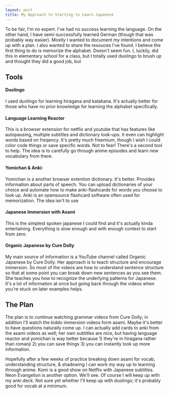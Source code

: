 ```yaml
---
layout: post
title: My Approach to Starting to Learn Japanese
---
```


To be fair, I'm no expert. I've had no success learning the language. On the other hand, I have semi-successfully learned German (though that was probably way easier). Mostly I wanted to document my intentions and come up with a plan. I also wanted to share the resouces I've found. I believe the first thing to do is memorize the alphabet. Doesn't seem fun. I, luckily, did this in elementary school for a class, but I totally used duolingo to brush up and thought they did a good job, but 


## Tools 

#### Duolingo
I used duolingo for learning hiragana and katakana. It's actually better for those who have no prior knowledge for learning the alphabet specifically. 

#### Language Learning Reactor
This is a browser extension for netflix and youtube that has features like autopausing, multiple subtitles and dictionary look-ups. It even can highlight words based on freqency. It's pretty much freemium, though I wish I could color code things or save specific words. Not to fear! There's a second tool to help. The idea is to carefully go through anime episodes and learn new vocabulary from there. 

#### Yomichan & Anki:
Yomichan is a another browser extention dictionary. It's better. Provides information about parts of speech. You can upload dictionaries of your choice and automate how to make anki-flashcards for words you choose to look up. Anki is an opensource flashcard software often used for memorization. The idea isn't to use

#### Japanese Immersion with Asami
This is the simplest spoken japanese I could find and it's actually kinda entertaining. Everything is slow enough and with enough context to start from zero. 

#### Organic Japanese by Cure Dolly
My main source of information is a YouTube channel called Organic Japanese by Cure Dolly. Her approach is to teach structure and encourage immersion. So most of the videos are how to understand sentence structure so that at some point you can break down new sentences as you see them. She teaches you how to recognize the underlying patterns for Japanese. It's a lot of information at once but going back through the videos when you're stuck on later examples helps. 


## The Plan
The plan is to continue watching grammar videos from Cure Dolly; in addition I'll watch the kiddo immersion videos form asami. Maybe it's better to have questions naturally come up. I can actually add cards to anki from the asami videos as well; her own subtitles are nice, but having language reactor and yomichan is way better because 1) they're in hiragana rather than romanji 2) you can save things 3) you can instantly look up more information. 

Hopefully after a few weeks of practice breaking down asami for vocab, understanding structure, & shadowing I can work my way up to learning through anime. Komi is a good show on Netflix with Japanese subtitles. Neon Evangelion is another option. We'll see. Of course I will keep up with my anki deck. Not sure yet whether I'll keep up with duolingo; it's probably good for vocab at a minimum. 
